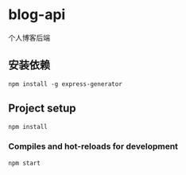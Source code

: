 # blog-api
个人博客后端

## 安装依赖
```
npm install -g express-generator
```

## Project setup
```
npm install
```

### Compiles and hot-reloads for development
```
npm start
```